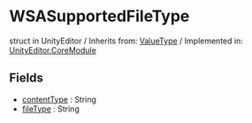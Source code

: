 # WSASupportedFileType
struct in UnityEditor
 / Inherits from: <a href="https://docs.unity3d.com/6000.0/Documentation/ScriptReference/ValueType.html" target="_blank">ValueType</a> / Implemented in: <a href="https://docs.unity3d.com/6000.0/Documentation/ScriptReference/UnityEditor.CoreModule.html" target="_blank">UnityEditor.CoreModule</a>
## Fields
- <a href="https://docs.unity3d.com/6000.0/Documentation/ScriptReference/WSASupportedFileType-contentType.html" target="_blank">contentType</a> : String
- <a href="https://docs.unity3d.com/6000.0/Documentation/ScriptReference/WSASupportedFileType-fileType.html" target="_blank">fileType</a> : String

